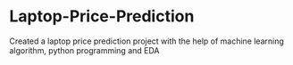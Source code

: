 # Laptop-Price-Prediction
Created a laptop price prediction project with the help of machine learning algorithm, python programming and EDA
